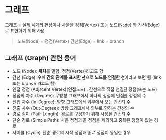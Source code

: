 # 그래프

그래프는 실제 세계의 현상이나 사물을 정점(Vertex) 또는 노드(Node) 와 간선(Edge)로 표현하기 위해 사용

> 노드(Node) = 정점(Vertex)
> 간선(Edge) = link = branch

## 그래프 (Graph) 관련 용어

- 노드 (Node): **위치**를 말함, 정점(Vertex)라고도 함
- 간선 (Edge): **위치 간의 관계를 표시한 선**으로 **노드를 연결한 선**이라고 보면 됨 (link 또는 branch 라고도 함)
- 인접 정점 (Adjacent Vertex)(인접노드) : 간선으로 직접 연결된 정점(또는 노드)
- 정점의 차수 (Degree): 무방향 그래프에서 하나의 정점에 인접한 정점의 수
- 진입 차수 (In-Degree): 방향 그래프에서 외부에서 오는 간선의 수
- 진출 차수 (Out-Degree): 방향 그래프에서 외부로 향하는 간선의 수
- 경로 길이 (Path Length): 경로를 구성하기 위해 사용된 간선의 수
- 단순 경로 (Simple Path): 처음 정점과 끝 정점을 제외하고 중복된 정점이 없는 경로
- 사이클 (Cycle): 단순 경로의 시작 정점과 종료 정점이 동일한 경우
